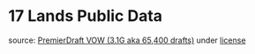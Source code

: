 # 17 Lands Public Data


source: [PremierDraft VOW (3.1G aka 65,400 drafts)](https://17lands-public.s3.amazonaws.com/analysis_data/draft_data/draft-data.VOW.PremierDraft.tar.gz) under [license](https://creativecommons.org/licenses/by/4.0/)
